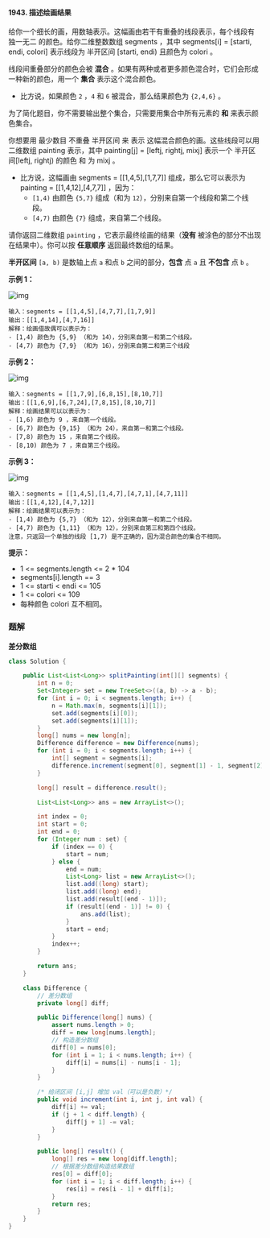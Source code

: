 #### 1943. 描述绘画结果

给你一个细长的画，用数轴表示。这幅画由若干有重叠的线段表示，每个线段有 独一无二 的颜色。给你二维整数数组 segments ，其中 segments[i] = [starti, endi, colori] 表示线段为 半开区间 [starti, endi) 且颜色为 colori 。

线段间重叠部分的颜色会被 **混合** 。如果有两种或者更多颜色混合时，它们会形成一种新的颜色，用一个 **集合** 表示这个混合颜色。

* 比方说，如果颜色 `2` ，`4` 和 `6` 被混合，那么结果颜色为 `{2,4,6}` 。

为了简化题目，你不需要输出整个集合，只需要用集合中所有元素的 **和** 来表示颜色集合。

你想要用 最少数目 不重叠 半开区间 来 表示 这幅混合颜色的画。这些线段可以用二维数组 painting 表示，其中 painting[j] = [leftj, rightj, mixj] 表示一个 半开区间[leftj, rightj) 的颜色 和 为 mixj 。

* 比方说，这幅画由 segments = [[1,4,5],[1,7,7]] 组成，那么它可以表示为 painting = [[1,4,12],[4,7,7]] ，因为：
  * `[1,4)` 由颜色 `{5,7}` 组成（和为 `12`），分别来自第一个线段和第二个线段。
  * `[4,7)` 由颜色 `{7}` 组成，来自第二个线段。

请你返回二维数组 `painting` ，它表示最终绘画的结果（**没有** 被涂色的部分不出现在结果中）。你可以按 **任意顺序** 返回最终数组的结果。

**半开区间** `[a, b)` 是数轴上点 `a` 和点 `b` 之间的部分，**包含** 点 `a` 且 **不包含** 点 `b` 。

**示例 1：**

![img](http://gitlab.wsh-study.com/xp-study/LeeteCode/blob/master/前缀和与差分数组/images/描述绘画结果/1.jpg)

```shell
输入：segments = [[1,4,5],[4,7,7],[1,7,9]]
输出：[[1,4,14],[4,7,16]]
解释：绘画借故偶可以表示为：
- [1,4) 颜色为 {5,9} （和为 14），分别来自第一和第二个线段。
- [4,7) 颜色为 {7,9} （和为 16），分别来自第二和第三个线段
```

**示例 2：**

![img](http://gitlab.wsh-study.com/xp-study/LeeteCode/blob/master/前缀和与差分数组/images/描述绘画结果/2.jpg)

```shell
输入：segments = [[1,7,9],[6,8,15],[8,10,7]]
输出：[[1,6,9],[6,7,24],[7,8,15],[8,10,7]]
解释：绘画结果可以以表示为：
- [1,6) 颜色为 9 ，来自第一个线段。
- [6,7) 颜色为 {9,15} （和为 24），来自第一和第二个线段。
- [7,8) 颜色为 15 ，来自第二个线段。
- [8,10) 颜色为 7 ，来自第三个线段。
```

**示例 3：**

![img](http://gitlab.wsh-study.com/xp-study/LeeteCode/blob/master/前缀和与差分数组/images/描述绘画结果/3.jpg)

```shell
输入：segments = [[1,4,5],[1,4,7],[4,7,1],[4,7,11]]
输出：[[1,4,12],[4,7,12]]
解释：绘画结果可以表示为：
- [1,4) 颜色为 {5,7} （和为 12），分别来自第一和第二个线段。
- [4,7) 颜色为 {1,11} （和为 12），分别来自第三和第四个线段。
注意，只返回一个单独的线段 [1,7) 是不正确的，因为混合颜色的集合不相同。
```

**提示：**

* 1 <= segments.length <= 2 * 104
* segments[i].length == 3
* 1 <= starti < endi <= 105
* 1 <= colori <= 109
* 每种颜色 colori 互不相同。

### 题解

**差分数组**

```java
class Solution {

    public List<List<Long>> splitPainting(int[][] segments) {
        int n = 0;
        Set<Integer> set = new TreeSet<>((a, b) -> a - b);
        for (int i = 0; i < segments.length; i++) {
            n = Math.max(n, segments[i][1]);
            set.add(segments[i][0]);
            set.add(segments[i][1]);
        }
        long[] nums = new long[n];
        Difference difference = new Difference(nums);
        for (int i = 0; i < segments.length; i++) {
            int[] segment = segments[i];
            difference.increment(segment[0], segment[1] - 1, segment[2]);
        }

        long[] result = difference.result();

        List<List<Long>> ans = new ArrayList<>();

        int index = 0;
        int start = 0;
        int end = 0;
        for (Integer num : set) {
            if (index == 0) {
                start = num;
            } else {
                end = num;
                List<Long> list = new ArrayList<>();
                list.add((long) start);
                list.add((long) end);
                list.add(result[(end - 1)]);
                if (result[(end - 1)] != 0) {
                    ans.add(list);
                }
                start = end;
            }
            index++;
        }

        return ans;
    }

    class Difference {
        // 差分数组
        private long[] diff;

        public Difference(long[] nums) {
            assert nums.length > 0;
            diff = new long[nums.length];
            // 构造差分数组
            diff[0] = nums[0];
            for (int i = 1; i < nums.length; i++) {
                diff[i] = nums[i] - nums[i - 1];
            }
        }

        /* 给闭区间 [i,j] 增加 val（可以是负数）*/
        public void increment(int i, int j, int val) {
            diff[i] += val;
            if (j + 1 < diff.length) {
                diff[j + 1] -= val;
            }
        }

        public long[] result() {
            long[] res = new long[diff.length];
            // 根据差分数组构造结果数组
            res[0] = diff[0];
            for (int i = 1; i < diff.length; i++) {
                res[i] = res[i - 1] + diff[i];
            }
            return res;
        }
    }
}
```

